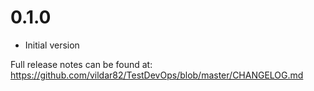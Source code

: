 # 0.1.0
- Initial version

Full release notes can be found at: https://github.com/vildar82/TestDevOps/blob/master/CHANGELOG.md
